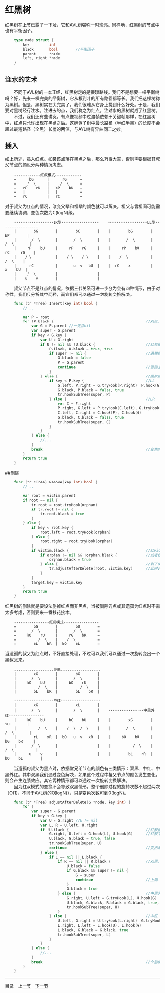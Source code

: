 # 红黑树
红黑树在上节已露了一下脸，它和AVL树堪称一时瑜亮。同样地，红黑树的节点中也有平衡因子。
```go
	type node struct {
		key         int
		black       bool 		//平衡因子
		parent      *node
		left, right *node
	}
```

## 注水的艺术
　　不同于AVL树的一本正经，红黑树走的是猥琐路线。我们不是想要一棵平衡树吗？好，先来一棵完美的平衡树，它从根到叶的所有路径都等长。我们把这棵树称为黑树。但是，黑树实在太完美了，我们很难从它身上捞到什么好处。于是，我们要对黑树经行注水。注进去的点，我们称之为红点，注过水的黑树就成了红黑树。  
　　不过，我们还有些讲究。有点像视频中过渡帧依赖于关键帧那样，在红黑树中，红点只允许出现在黑点之后。这确保了树中最长路径（半红半黑）的长度不会超过最短路径（全黑）长度的两倍，与AVL树有异曲同工之妙。

## 插入
如上所述，插入红点。如果该点落在黑点之后，那么万事大吉，否则需要根据其叔父节点的颜色分两种情况考虑。
```
	------------红叔模式------------
	=      bG      |      rG      =
	=     /  \     |     /  \     =
	=   rP    rU   |   bP    bU   =
	=   |          |   |          =
	=   rC         |   rC         =
```
对于叔父为红点的情况，改变父辈和祖辈的颜色就可以解决。祖父与曾祖间可能需要继续协调，变色次数为O(logN)级。
```
	------------------LR型-----------------    ------------------LL型-----------------
	|        bG        |        bC        |    |        bG        |        bP        |
	|       /  \       |       /  \       |    |       /  \       |       /  \       |
	|     rP    bU     |     rP    rG     |    |     rP    bU     |     rC     rG    |
	|    / \           |    / \    / \    |    |    /  \          |          /  \    |
	|      rC          |       u  v   bU  |    |  rC    x         |         x    bU  |
	|     /  \         |                  |
	|    u    v        |                  |
```
　　叔父节点不是红点的情况，依据三代关系可进一步分为会有四种情形，由于对称性，我们只分析其中两种，而它们都可以通过一次旋转变换解决。

```go
	func (tr *Tree) Insert(key int) bool {
		//...

		var P = root
		for !P.black { 											//双红，需要处理
			var G = P.parent //一定非nil
			var super = G.parent
			if key < G.key {
				var U = G.right
				if U != nil && !U.black { 						//红叔模式，变色解决
					P.black, U.black = true, true
					if super != nil { 							//遇根终止
						G.black = false
						P = G.parent
						continue 								//否则上溯
					}
				} else {										//黑叔模式，旋转解决
					if key < P.key {							//LL
						G.left, P.right = G.tryHook(P.right), P.hook(G)
						G.black, P.black = false, true
						tr.hookSubTree(super, P)
					} else {									//LR
						var C = P.right
						P.right, G.left = P.tryHook(C.left), G.tryHook(C.right)
						C.left, C.right = C.hook(P), C.hook(G)
						G.black, C.black = false, true
						tr.hookSubTree(super, C)
					}
				}
			} else {
				//...
			}
			break												//变色时才需要循环
		}
		return true
	}
```


##删除
```go
	func (tr *Tree) Remove(key int) bool {
		//...

		var root = victim.parent
		if root == nil {
			tr.root = root.tryHook(orphan)
			if tr.root != nil {
				tr.root.black = true
			}
		} else {
			if key < root.key {
				root.left = root.tryHook(orphan)
			} else {
				root.right = root.tryHook(orphan)
			}
			if victim.black {									//红victim随便删，黑的要考虑
				if orphan != nil && !orphan.black {				//或者红子变黑顶上
					orphan.black = true 				
				} else { 										//剩下情况：victim黑，orphan也黑
					tr.adjustAfterDelete(root, victim.key)		//此时victim的兄弟必然存在
				}
			}
			target.key = victim.key
		}
		return true
	}
```
红黑树的删除就是要设法删掉红点而非黑点，当被删除的点或其遗孤为红点时不需太多考虑，否则要来一番移花接木。
```
	----------------红叔模式----------------
	=        bG        |        bU        =
	=       /  \       |       /  \       =
	=     bO    rU     |     rG    bR     =
	=          /  \    |    /  \          =
	=        bL    bR  |  bO    bL        =
```
当遗孤的叔父为红点时，不好直接处理，不过可以我们可以通过一次旋转变出一个黑叔父来。
```
	------------------双黑------------------
	|        xG        |        bG        |
	|       /  \       |       /  \       |
	|     bO    bU     |     bO    rU     |
	|          /  \    |          /  \    |
	|        bL    bR  |        bL    bR  |

	------------------中红------------------
	|        xG        |        xL        |
	|       /  \       |       /  \       |    ----------------中黑外红----------------
	|     bO    bU     |     bG    bU     |    |        xG        |        xU        |
	|          /  \    |    /  \  /  \    |    |       /  \       |       /  \       |
	|        rL    xR  |  bO   u  v   xR  |    |     bO    bU     |     bG    bR     |
	|       /  \       |                  |    |          /  \    |    /  \          |
	|      u    v      |                  |    |        bL    rR  |  bO    bL        |
```
　　当遗孤的叔父为黑点时，依据堂兄弟节点的颜色有三类情形：双黑、中红、中黑外红。其中双黑我们通过变色解决，如果这个过程中祖父节点的颜色发生变化，则会产生连锁效应。其它两种情形都可以通过一次旋转变换解决。  
　　因为红叔模式的变换不会导致双黑情形，整个删除过程的旋转次数不超过两次（O(1)，不同于AVL树的O(logN)），只是变色次数可到O(logN)。

```go
	func (tr *Tree) adjustAfterDelete(G *node, key int) {
		for {
			var super = G.parent
			if key < G.key {
				var U = G.right //U != nil
				var L, R = U.left, U.right
				if !U.black { 									//红叔模式
					G.right, U.left = G.hook(L), U.hook(G)		//红叔下必是两个实体黑
					U.black, G.black = true, false
					tr.hookSubTree(super, U)
					continue									//变出黑叔后再行解决
				} else {
					if L == nil || L.black {
						if R == nil || R.black { 				//双黑，变色解决
							U.black = false
							if G.black && super != nil {
								G = super
								continue 						//上溯
							}
							G.black = true
						} else { 								//中黑外红
							G.right, U.left = G.tryHook(L), U.hook(G)
							U.black, G.black, R.black = G.black, true, true
							tr.hookSubTree(super, U)
						}
					} else { 									//中红
						U.left, G.right = U.tryHook(L.right), G.tryHook(L.left)
						L.right, L.left = L.hook(U), L.hook(G)
						L.black, G.black = G.black, true
						tr.hookSubTree(super, L)
					}
				}
			} else {
				//...
			}
			break												//个别情况需要循环
		}
	}
```

---
[目录](../index.md)　[上一节](05-A.md)　[下一节](05-C.md)
